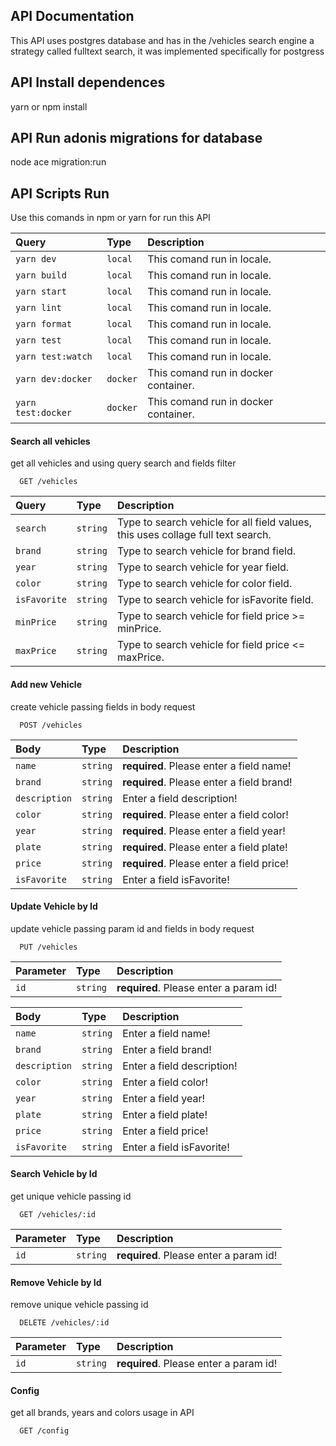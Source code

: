 
## API Documentation

This API uses postgres database and has in the /vehicles search engine a strategy called fulltext search, it was implemented specifically for postgress

## API Install dependences
yarn or npm install

## API Run adonis migrations for database
node ace migration:run

## API Scripts Run

Use this comands in npm or yarn for run this API

| Query   | Type       | Description                           |
| :---------- | :--------- | :---------------------------------- |
| `yarn dev` | `local` | This comand run in locale. |
| `yarn build` | `local` | This comand run in locale. |
| `yarn start` | `local` | This comand run in locale. |
| `yarn lint` | `local` | This comand run in locale. |
| `yarn format` | `local` | This comand run in locale. |
| `yarn test` | `local` | This comand run in locale. |
| `yarn test:watch` | `local` | This comand run in locale. |
| `yarn dev:docker` | `docker` | This comand run in docker container. |
| `yarn test:docker` | `docker` | This comand run in docker container. |

#### Search all vehicles
get all vehicles and using query search and fields filter
```http
  GET /vehicles
```

| Query   | Type       | Description                           |
| :---------- | :--------- | :---------------------------------- |
| `search` | `string` | Type to search vehicle for all field values, this uses collage full text search. |
| `brand` | `string` | Type to search vehicle for brand field. |
| `year` | `string` | Type to search vehicle for year field. |
| `color` | `string` | Type to search vehicle for color field. |
| `isFavorite` | `string` | Type to search vehicle for isFavorite field. |
| `minPrice` | `string` | Type to search vehicle for field price >= minPrice. |
| `maxPrice` | `string` | Type to search vehicle for field price <= maxPrice. |


#### Add new Vehicle
create vehicle passing fields in body request
```http
  POST /vehicles
```

| Body   | Type       | Description                           |
| :---------- | :--------- | :---------------------------------- |
| `name` | `string` | **required**. Please enter a field name! |
| `brand` | `string` | **required**. Please enter a field brand! |
| `description` | `string` | Enter a field description! |
| `color` | `string` | **required**. Please enter a field color! |
| `year` | `string` | **required**. Please enter a field year! |
| `plate` | `string` | **required**. Please enter a field plate! |
| `price` | `string` | **required**. Please enter a field price! |
| `isFavorite` | `string` | Enter a field isFavorite! |

#### Update Vehicle by Id
update vehicle passing param id and fields in body request
```http
  PUT /vehicles
```

| Parameter   | Type       | Description                           |
| :---------- | :--------- | :---------------------------------- |
| `id` | `string` | **required**. Please enter a param id! |

| Body   | Type       | Description                           |
| :---------- | :--------- | :---------------------------------- |
| `name` | `string` | Enter a field name! |
| `brand` | `string` | Enter a field brand! |
| `description` | `string` | Enter a field description! |
| `color` | `string` | Enter a field color! |
| `year` | `string` | Enter a field year! |
| `plate` | `string` | Enter a field plate! |
| `price` | `string` | Enter a field price! |
| `isFavorite` | `string` | Enter a field isFavorite! |

#### Search Vehicle by Id
get unique vehicle passing id
```http
  GET /vehicles/:id
```

| Parameter   | Type       | Description                           |
| :---------- | :--------- | :---------------------------------- |
| `id` | `string` | **required**. Please enter a param id! |

#### Remove Vehicle by Id
remove unique vehicle passing id
```http
  DELETE /vehicles/:id
```

| Parameter   | Type       | Description                           |
| :---------- | :--------- | :---------------------------------- |
| `id` | `string` | **required**. Please enter a param id! |


#### Config
get all brands, years and colors usage in API
```http
  GET /config
```
